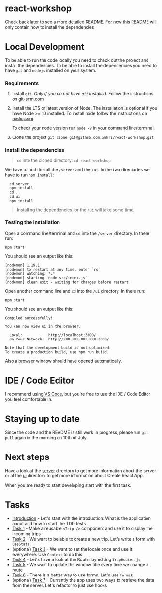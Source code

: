 # react-workshop

Check back later to see a more detailed README. For now this README will only contain how to install the dependencies

# Local Development

To be able to run the code locally you need to check out the project and install the dependencies. To be able to install the dependencies you need to have `git` and `nodejs` installed on your system.

### Requirements

1. Install `git`. _Only if you do not have `git` installed._ Follow the instructions on [git-scm.com](https://git-scm.com/)
2. Install the LTS or latest version of Node. The installation is optional if you have Node >= 10 installed. To install node follow the instructions on [nodejs.org](https://nodejs.org/en/)

   To check your node version run `node -v` in your command line/terminal.

3. Clone the project `git clone git@github.com:ankri/react-workshop.git`

### Install the dependencies

> `cd` into the cloned directory: `cd react-workshop`

We have to both install the `/server` and the `/ui`. In the two directories we have to run `npm install`:

```shell
  cd server
  npm install
  cd ..
  cd ui
  npm install
```

> Installing the dependencies for the `/ui` will take some time.

### Testing the installation

Open a command line/terminal and `cd` into the `/server` directory. In there run:

```shell
npm start
```

You should see an output like this:

```shell
[nodemon] 1.19.1
[nodemon] to restart at any time, enter `rs`
[nodemon] watching: *.*
[nodemon] starting `node src/index.js`
[nodemon] clean exit - waiting for changes before restart
```

Open another command line and `cd` into the `/ui` directory. In there run:

```shell
npm start
```

You should see an output like this:

```shell
Compiled successfully!

You can now view ui in the browser.

  Local:            http://localhost:3000/
  On Your Network:  http://XXX.XXX.XXX.XXX:3000/

Note that the development build is not optimized.
To create a production build, use npm run build.
```

Also a browser window should have opened automatically.

# IDE / Code Editor

I recommend using [VS Code](https://code.visualstudio.com/), but you're free to use the IDE / Code Editor you feel comfortable in.

# Staying up to date

Since the code and the README is still work in progress, please run `git pull` again in the morning on 10th of July.

# Next steps

Have a look at the [server](https://github.com/ankri/react-workshop/tree/master/server) directory to get more information about the server or at the [ui](https://github.com/ankri/react-workshop/tree/master/ui) directory to get more information about Create React App.

When you are ready to start developing start with the first task.

# Tasks

- [Introduction](https://github.com/ankri/react-workshop/blob/master/tasks/Task-0.md) - Let's start with the introduction: What is the application about and how to start the TDD tests
- [Task 1](https://github.com/ankri/react-workshop/blob/master/tasks/Task-1.md) - Make a reusable `<Trip />` component and use it to display the incoming trips
- [Task 2](https://github.com/ankri/react-workshop/blob/master/tasks/Task-2.md) - We want to be able to create a new trip. Let's write a form with `useState`
- (optional) [Task 3](https://github.com/ankri/react-workshop/blob/master/tasks/Task-3.md) - We want to set the locale once and use it everywhere. Use `Context` to do this
- [Task 4](https://github.com/ankri/react-workshop/blob/master/tasks/Task-4.md) - Let's have a look at the Router by editing `TripRouter.js`
- [Task 5](https://github.com/ankri/react-workshop/blob/master/tasks/Task-5.md) - We want to update the window title every time we change a route
- [Task 6](https://github.com/ankri/react-workshop/blob/master/tasks/Task-6.md) - There is a better way to use forms. Let's use `formik`
- (optional) [Task 7](https://github.com/ankri/react-workshop/blob/master/tasks/Task-7.md) - Currently the app uses two ways to retrieve the data from the server. Let's refactor to just use hooks
